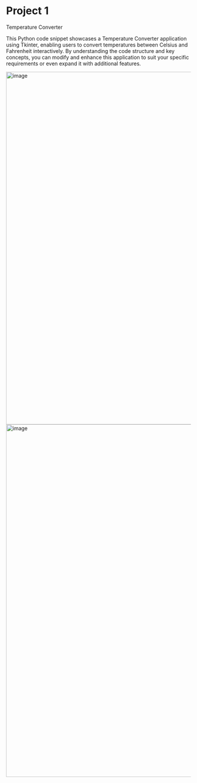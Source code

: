 # Project 1
Temperature Converter

This Python code snippet showcases a Temperature Converter application using Tkinter, enabling users to convert temperatures between Celsius and Fahrenheit interactively. 
By understanding the code structure and key concepts, you can modify and enhance this application to suit your specific requirements or even expand it with additional features.

<img width="959" alt="image" src="https://github.com/Avistriker/Project1/assets/169985176/783f71f9-9178-4a19-a257-9025ff9263a2">


<img width="959" alt="image" src="https://github.com/Avistriker/Project1/assets/169985176/1168dc33-9eaf-4a23-aa8c-15116f60197f">

